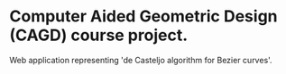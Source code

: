 # Computer Aided Geometric Design (CAGD) course project.
Web application representing 'de Casteljo algorithm for Bezier curves'.
